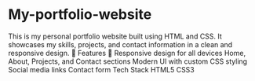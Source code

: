 # My-portfolio-website
This is my personal portfolio website built using HTML and CSS. It showcases my skills, projects, and contact information in a clean and responsive design.  🚀 Features  📌 Responsive design for all devices   Home, About, Projects, and Contact sections  Modern UI with custom CSS styling   Social media links   Contact form   Tech Stack  HTML5  CSS3
